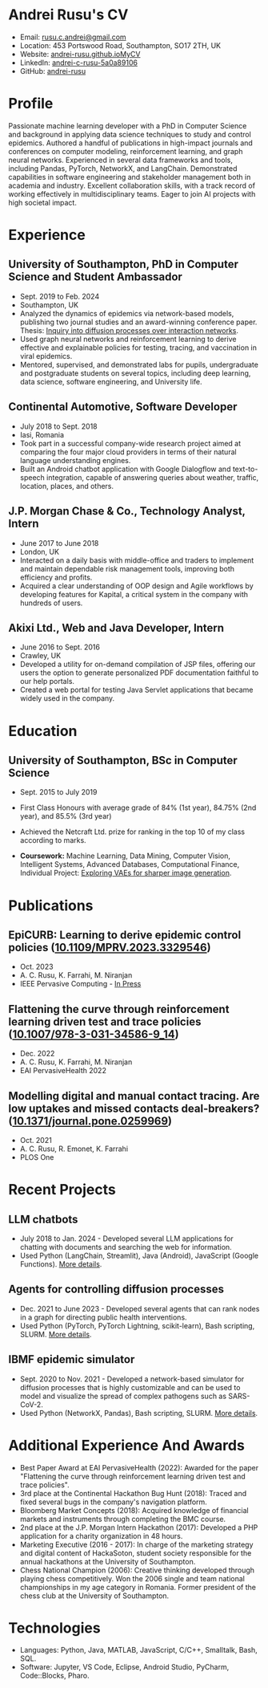 # Andrei Rusu's CV

- Email: [rusu.c.andrei@gmail.com](mailto:rusu.c.andrei@gmail.com)
- Location: 453 Portswood Road, Southampton, SO17 2TH, UK
- Website: [andrei-rusu.github.ioMyCV](https://andrei-rusu.github.io/MyCV/)
- LinkedIn: [andrei-c-rusu-5a0a89106](https://linkedin.com/in/andrei-c-rusu-5a0a89106)
- GitHub: [andrei-rusu](https://github.com/andrei-rusu)


# Profile

Passionate machine learning developer with a PhD in Computer Science and background in applying data science techniques to study and control epidemics. Authored a handful of publications in high-impact journals and conferences on computer modeling, reinforcement learning, and graph neural networks. Experienced in several data frameworks and tools, including Pandas, PyTorch, NetworkX, and LangChain. Demonstrated capabilities in software engineering and stakeholder management both in academia and industry. Excellent collaboration skills, with a track record of working effectively in multidisciplinary teams. Eager to join AI projects with high societal impact.

# Experience

## University of Southampton, PhD in Computer Science and Student Ambassador

- Sept. 2019 to Feb. 2024 
- Southampton, UK 
- Analyzed the dynamics of epidemics via network-based models, publishing two journal studies and an award-winning conference paper. Thesis: [Inquiry into diffusion processes over interaction networks](https://eprints.soton.ac.uk/486201).
- Used graph neural networks and reinforcement learning to derive effective and explainable policies for testing, tracing, and vaccination in viral epidemics.
- Mentored, supervised, and demonstrated labs for pupils, undergraduate and postgraduate students on several topics, including deep learning, data science, software engineering, and University life.

## Continental Automotive, Software Developer

- July 2018 to Sept. 2018 
- Iasi, Romania 
- Took part in a successful company-wide research project aimed at comparing the four major cloud providers in terms of their natural language understanding engines.
- Built an Android chatbot application with Google Dialogflow and text-to-speech integration, capable of answering queries about weather, traffic, location, places, and others.

## J.P. Morgan Chase & Co., Technology Analyst, Intern

- June 2017 to June 2018 
- London, UK 
- Interacted on a daily basis with middle-office and traders to implement and maintain dependable risk management tools, improving both efficiency and profits.
- Acquired a clear understanding of OOP design and Agile workflows by developing features for Kapital, a critical system in the company with hundreds of users.

## Akixi Ltd., Web and Java Developer, Intern

- June 2016 to Sept. 2016 
- Crawley, UK 
- Developed a utility for on-demand compilation of JSP files, offering our users the option to generate personalized PDF documentation faithful to our help portals.
- Created a web portal for testing Java Servlet applications that became widely used in the company.

# Education

## University of Southampton, BSc in Computer Science

- Sept. 2015 to July 2019 

- First Class Honours with average grade of 84% (1st year), 84.75% (2nd year), and 85.5% (3rd year)
- Achieved the Netcraft Ltd. prize for ranking in the top 10 of my class according to marks.
- **Coursework:** Machine Learning, Data Mining, Computer Vision, Intelligent Systems, Advanced Databases, Computational Finance, Individual Project: [Exploring VAEs for sharper image generation](https://www.dropbox.com/scl/fi/vnkh7tqct5sn05g47bgto/Report.pdf?rlkey=qrtt4q4nrgrii9bazfej1u6fp).

# Publications

## EpiCURB: Learning to derive epidemic control policies ([10.1109/MPRV.2023.3329546](https://doi.org/10.1109/MPRV.2023.3329546))

- Oct. 2023
- A. C. Rusu, K. Farrahi, M. Niranjan
- IEEE Pervasive Computing - [In Press](https://eprints.soton.ac.uk/484685/) 
## Flattening the curve through reinforcement learning driven test and trace policies ([10.1007/978-3-031-34586-9\_14](https://doi.org/10.1007/978-3-031-34586-9\_14))

- Dec. 2022
- A. C. Rusu, K. Farrahi, M. Niranjan
- EAI PervasiveHealth 2022 
## Modelling digital and manual contact tracing. Are low uptakes and missed contacts deal-breakers? ([10.1371/journal.pone.0259969](https://doi.org/10.1371/journal.pone.0259969))

- Oct. 2021
- A. C. Rusu, R. Emonet, K. Farrahi
- PLOS One 
# Recent Projects

## LLM chatbots

- July 2018 to Jan. 2024 - Developed several LLM applications for chatting with documents and searching the web for information.
- Used Python (LangChain, Streamlit), Java (Android), JavaScript (Google Functions). [More details](https://github.com/andrei-rusu/llm-agent)[](https://github.com/andrei-rusu/Chatbot).

## Agents for controlling diffusion processes

- Dec. 2021 to June 2023 - Developed several agents that can rank nodes in a graph for directing public health interventions.
- Used Python (PyTorch, PyTorch Lightning, scikit-learn), Bash scripting, SLURM. [More details](https://github.com/andrei-rusu/control-diffusion).

## IBMF epidemic simulator

- Sept. 2020 to Nov. 2021 - Developed a network-based simulator for diffusion processes that is highly customizable and can be used to model and visualize the spread of complex pathogens such as SARS-CoV-2.
- Used Python (NetworkX, Pandas), Bash scripting, SLURM. [More details](https://github.com/andrei-rusu/contact-tracing-model).

# Additional Experience And Awards

- Best Paper Award at EAI PervasiveHealth (2022): Awarded for the paper "Flattening the curve through reinforcement learning driven test and trace policies".
- 3rd place at the Continental Hackathon Bug Hunt (2018): Traced and fixed several bugs in the company's navigation platform.
- Bloomberg Market Concepts (2018): Acquired knowledge of financial markets and instruments through completing the BMC course.
- 2nd place at the J.P. Morgan Intern Hackathon (2017): Developed a PHP application for a charity organization in 48 hours.
- Marketing Executive (2016 - 2017): In charge of the marketing strategy and digital content of HackaSoton, student society responsible for the annual hackathons at the University of Southampton.
- Chess National Champion (2006): Creative thinking developed through playing chess competitively. Won the 2006 single and team national championships in my age category in Romania. Former president of the chess club at the University of Southampton.
# Technologies

- Languages: Python, Java, MATLAB, JavaScript, C/C++, Smalltalk, Bash, SQL.
- Software: Jupyter, VS Code, Eclipse, Android Studio, PyCharm, Code::Blocks, Pharo.
